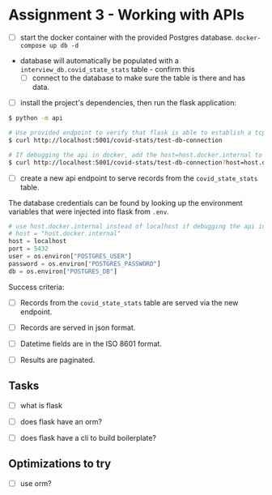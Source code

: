 # Assignment 3 - Working with APIs



- [ ] start the docker container with the provided Postgres database. `docker-compose up db -d`
- database will automatically be populated with a `interview_db.covid_state_stats` table - confirm this
  - [ ] connect to the database to make sure the table is there and has data. 
- [ ] install the project's dependencies, then run the flask application:
```sh
$ python -m api

# Use provided endpoint to verify that flask is able to establish a tcp connection with the database.
$ curl http://localhost:5001/covid-stats/test-db-connection

# If debugging the api in docker, add the host=host.docker.internal to the url.
$ curl http://localhost:5001/covid-stats/test-db-connection?host=host.docker.internal
```

- [ ] create a new api endpoint to serve records from the `covid_state_stats` table.

The database credentials can be found by looking up the environment variables that were injected into flask from `.env`.

```python
# use host.docker.internal instead of localhost if debugging the api in docker
# host = "host.docker.internal"
host = localhost
port = 5432
user = os.environ["POSTGRES_USER"]
password = os.environ["POSTGRES_PASSWORD"]
db = os.environ["POSTGRES_DB"]
```

Success criteria:

- [ ] Records from the `covid_state_stats` table are served via the new endpoint.
- [ ] Records are served in json format.
- [ ] Datetime fields are in the ISO 8601 format.
- [ ] Results are paginated.


## Tasks

- [ ] what is flask
- [ ] does flask have an orm?
- [ ] does flask have a cli to build boilerplate?


## Optimizations to try

- [ ] use orm?